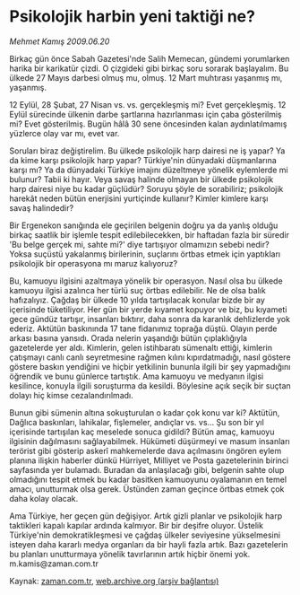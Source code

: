 # Psikolojik harbin  yeni taktiği ne?

*Mehmet Kamış 2009.06.20*

<tr><td class="metin" colspan="2" style="padding-top: 20px; padding-left: 5px; padding-right: 10px;">Birkaç gün önce Sabah Gazetesi'nde Salih Memecan, gündemi yorumlarken harika bir karikatür çizdi. O çizgideki gibi birkaç soru sorarak başlayalım. Bu ülkede 27 Mayıs darbesi olmuş mu, olmuş. 12 Mart muhtırası yaşanmış mı, yaşanmış.</td></tr><tr><td class="metin" colspan="2" style="padding-top: 20px; padding-left: 5px; padding-right: 10px;"><p>12 Eylül, 28 Şubat, 27 Nisan vs. vs. gerçekleşmiş mi? Evet gerçekleşmiş. 12 Eylül sürecinde ülkenin darbe şartlarına hazırlanması için çaba gösterilmiş mi? Evet gösterilmiş. Bugün hâlâ 30 sene öncesinden kalan aydınlatılmamış yüzlerce olay var mı, evet var.
<p>Soruları biraz değiştirelim. Bu ülkede psikolojik harp dairesi ne iş yapar? Ya da kime karşı psikolojik harp yapar? Türkiye'nin dünyadaki düşmanlarına karşı mı? Ya da dünyadaki Türkiye imajını düzeltmeye yönelik eylemlerde mi bulunur? Tabii ki hayır. Veya savaş halinde olmayan bir ülkede psikolojik harp dairesi niye bu kadar güçlüdür? Soruyu şöyle de sorabiliriz; psikolojik harekât neden bütün enerjisini yurtiçinde kullanır? Kimler kimlere karşı savaş halindedir?
<p>Bir Ergenekon sanığında ele geçirilen belgenin doğru ya da yanlış olduğu birkaç saatlik bir işlemle tespit edilebilecekken, bir haftadan fazla bir süredir 'Bu belge gerçek mi, sahte mi?' diye tartışıyor olmamızın sebebi nedir? Yoksa suçüstü yakalanmış birilerinin, suçlarını örtbas etmek için yaptıkları psikolojik bir operasyona mı maruz kalıyoruz?
<p>Bu, kamuoyu ilgisini azaltmaya yönelik bir operasyon. Nasıl olsa bu ülkede kamuoyu ilgisi azalınca her türlü suç örtbas edilebilir. Ne de olsa balık hafızalıyız. Çağdaş bir ülkede 10 yılda tartışılacak konular bizde bir ay içerisinde tüketiliyor. Her gün bir yerde kıyamet kopuyor ve biz, bu kıyameti gece gündüz tartışır, insanları bıktırır, daha sonra da karanlık dehlizlerde yok ederiz. Aktütün baskınında 17 tane fidanımız toprağa düştü. Olayın perde arkası basına yansıdı. Orada nelerin yaşandığı bütün çıplaklığıyla gazetelerde yer aldı. Kimlerin, gelen istihbaratı sümenaltı ettiği, kimlerin çatışmayı canlı canlı seyretmesine rağmen kılını kıpırdatmadığı, nasıl göstere göstere baskın yendiğini ve hiçbir yetkilinin bununla ilgili bir şey yapmadığını öğrendik ve bunu günlerce tartıştık. Ama kamuoyu ve medyanın ilgisi kesilince, konuyla ilgili soruşturma da kesildi. Böylesine açık seçik bir suçtan dolayı hiç kimse cezalandırılmadı.
<p>Bunun gibi sümenin altına sokuşturulan o kadar çok konu var ki? Aktütün, Dağlıca baskınları, lahikalar, fişlemeler, andıçlar vs. vs... Şu son bir yıl içerisinde tartışılan kaç meselede sonuca gidildi? Bütün amaç, kamuoyu ilgisinin dağılmasını sağlayabilmek. Hükümeti düşürmeyi ve masum insanları terörist gibi gösterip askerî mahkemelerde dava açılmasını öngören eylem planına ilişkin haberler dünkü Hürriyet, Milliyet ve Posta gazetelerinin birinci sayfasında yer bulamadı. Buradan da anlaşılacağı gibi, belgenin sahte olup olmadığını tespit etmek bu kadar basitken kamuoyunu oyalamanın en temel amacı, unutturmak olsa gerek. Üstünden zaman geçince örtbas etmek çok daha kolay olacak.
<p>Ama Türkiye, her geçen gün değişiyor. Artık gizli planlar ve psikolojik harp taktikleri kapalı kapılar ardında kalmıyor. Bir bir deşifre oluyor. Üstelik Türkiye'nin demokratikleşmesi ve çağdaş ülkeler seviyesine yükselmesini isteyen daha kararlı medya organları da bir hayli fazla artık. Bazı gazetelerin bu planları unutturmaya yönelik tavırlarının artık hiçbir önemi yok. m.kamis@zaman.com.tr<br/></p></p></p></p></p></p></td></tr>

Kaynak: [zaman.com.tr](http://zaman.com.tr/yazar.do?yazino=860955), [web.archive.org (arşiv bağlantısı)](http://web.archive.org/web/20090624043027/http://www.zaman.com.tr:80/yazar.do?yazino=860955)
